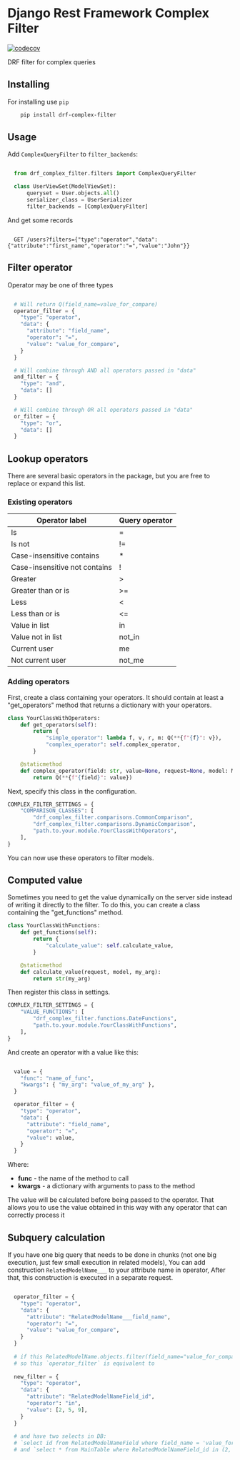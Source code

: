 # Django Rest Framework Complex Filter

[![codecov](https://codecov.io/gh/kit-oz/drf-complex-filter/branch/main/graph/badge.svg?token=B6Z1LWBXOP)](https://codecov.io/gh/kit-oz/drf-complex-filter)

DRF filter for complex queries

## Installing

For installing use ``pip``

```bash
    pip install drf-complex-filter
```

## Usage

Add ``ComplexQueryFilter`` to ``filter_backends``:

```python

  from drf_complex_filter.filters import ComplexQueryFilter

  class UserViewSet(ModelViewSet):
      queryset = User.objects.all()
      serializer_class = UserSerializer
      filter_backends = [ComplexQueryFilter]

```

And get some records

```HTTP

  GET /users?filters={"type":"operator","data":{"attribute":"first_name","operator":"=","value":"John"}}
```

## Filter operator

Operator may be one of three types

```python

  # Will return Q(field_name=value_for_compare)
  operator_filter = {
    "type": "operator",
    "data": {
      "attribute": "field_name",
      "operator": "=",
      "value": "value_for_compare",
    }
  }

  # Will combine through AND all operators passed in "data"
  and_filter = {
    "type": "and",
    "data": []
  }

  # Will combine through OR all operators passed in "data"
  or_filter = {
    "type": "or",
    "data": []
  }

```

## Lookup operators

There are several basic operators in the package, but you are free to replace or expand this list.

### Existing operators

Operator label | Query operator
-------------- | --------------
Is | =
Is not | !=
Case-insensitive contains | *
Case-insensitive not contains | !
Greater | >
Greater than or is | >=
Less | <
Less than or is | <=
Value in list | in
Value not in list | not_in
Current user | me
Not current user | not_me

### Adding operators

First, create a class containing your operators. It should contain at least a "get_operators" method that returns a dictionary with your operators.

```python
class YourClassWithOperators:
    def get_operators(self):
        return {
            "simple_operator": lambda f, v, r, m: Q(**{f"{f}": v}),
            "complex_operator": self.complex_operator,
        }

    @staticmethod
    def complex_operator(field: str, value=None, request=None, model: Model = None)
        return Q(**{f"{field}": value})
```

Next, specify this class in the configuration.

```python
COMPLEX_FILTER_SETTINGS = {
    "COMPARISON_CLASSES": [
        "drf_complex_filter.comparisons.CommonComparison",
        "drf_complex_filter.comparisons.DynamicComparison",
        "path.to.your.module.YourClassWithOperators",
    ],
}
```

You can now use these operators to filter models.

## Computed value

Sometimes you need to get the value dynamically on the server side instead of writing it directly to the filter.
To do this, you can create a class containing the "get_functions" method.

```python
class YourClassWithFunctions:
    def get_functions(self):
        return {
            "calculate_value": self.calculate_value,
        }

    @staticmethod
    def calculate_value(request, model, my_arg):
        return str(my_arg)
```

Then register this class in settings.

```python
COMPLEX_FILTER_SETTINGS = {
    "VALUE_FUNCTIONS": [
        "drf_complex_filter.functions.DateFunctions",
        "path.to.your.module.YourClassWithFunctions",
    ],
}
```

And create an operator with a value like this:

```python

  value = {
    "func": "name_of_func",
    "kwargs": { "my_arg": "value_of_my_arg" },
  }

  operator_filter = {
    "type": "operator",
    "data": {
      "attribute": "field_name",
      "operator": "=",
      "value": value,
    }
  }
```

Where:

* __func__ - the name of the method to call
* __kwargs__ - a dictionary with arguments to pass to the method

The value will be calculated before being passed to the operator. That allows you to use the value obtained in this way with any operator that can correctly process it

## Subquery calculation

If you have one big query that needs to be done in chunks (not one big execution, just few small execution in related models),
You can add construction `RelatedModelName___` to your attribute name in operator,
After that, this construction is executed in a separate request. 

```python

  operator_filter = {
    "type": "operator",
    "data": {
      "attribute": "RelatedModelName___field_name",
      "operator": "=",
      "value": "value_for_compare",
    }
  }
  
  # if this RelatedModelName.objects.filter(field_name="value_for_compare") return objects with ids `2, 5, 9`,
  # so this `operator_filter` is equivalent to
  
  new_filter = {
    "type": "operator",
    "data": {
      "attribute": "RelatedModelNameField_id",
      "operator": "in",
      "value": [2, 5, 9],
    }
  }
  
  # and have two selects in DB:
  # `select id from RelatedModelNameField where field_name = 'value_for_compare'`
  # and `select * from MainTable where RelatedModelNameField_id in (2, 5, 9)`

```